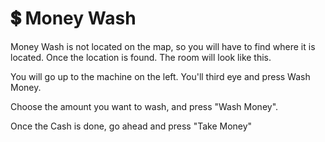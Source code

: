 # 💲 Money Wash

Money Wash is not located on the map, so you will have to find where it is located. Once the location is found. The room will look like this.

You will go up to the machine on the left. You'll third eye and press Wash Money.

Choose the amount you want to wash, and press "Wash Money".

Once the Cash is done, go ahead and press "Take Money"
